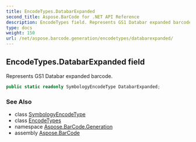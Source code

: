 ```yaml
---
title: EncodeTypes.DatabarExpanded
second_title: Aspose.BarCode for .NET API Reference
description: EncodeTypes field. Represents GS1 Databar expanded barcode
type: docs
weight: 150
url: /net/aspose.barcode.generation/encodetypes/databarexpanded/
---
```

## EncodeTypes.DatabarExpanded field

Represents GS1 Databar expanded barcode.

```csharp
public static readonly SymbologyEncodeType DatabarExpanded;
```

### See Also

* class [SymbologyEncodeType](../../symbologyencodetype/)
* class [EncodeTypes](../)
* namespace [Aspose.BarCode.Generation](../../../aspose.barcode.generation/)
* assembly [Aspose.BarCode](../../../)


